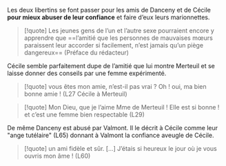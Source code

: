 Les deux libertins se font passer pour les amis de Danceny et de Cécile **pour mieux abuser de leur confiance** et faire d’eux leurs marionnettes.
>[!quote] Les jeunes gens de l’un et l’autre sexe pourraient encore y apprendre que ==l’amitié que les personnes de mauvaises mœurs paraissent leur accorder si facilement, n’est jamais qu’un piège dangereux== (Préface du rédacteur)

Cécile semble parfaitement dupe de l’amitié que lui montre Merteuil et se laisse donner des conseils par une femme expérimenté.
>[!quote] vous êtes mon amie, n’est-il pas vrai ? Oh ! oui, ma bien bonne amie ! (L27 Cécile à Merteuil)

>[!quote] Mon Dieu, que je l’aime Mme de Merteuil ! Elle est si bonne ! et c’est une femme bien respectable (L29)

De même Danceny est abusé par Valmont. Il le décrit à Cécile comme leur "ange tutélaire" (L65) donnant à Valmont la confiance aveugle de Cécile.
>[!quote] un ami fidèle et sûr. [...] J’étais si heureux le jour où je vous ouvris mon âme ! (L60)

